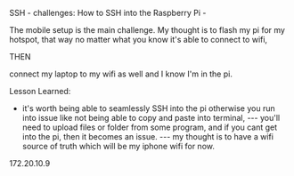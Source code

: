 SSH - challenges: 
How to SSH into the Raspberry Pi -

The mobile setup is the main challenge. My thought is to flash my pi for my hotspot, that way 
no matter what you know it's able to connect to wifi, 

THEN

connect my laptop to my wifi as well and I know I'm in the pi. 





Lesson Learned: 
- it's worth being able to seamlessly SSH into the pi otherwise you run into issue like not being able to copy and paste into terminal, 
--- you'll need to upload files or folder from some program, and if you cant get into the pi, then it becomes an issue. 
--- my thought is to have a wifi source of truth which will be my iphone wifi for now. 

172.20.10.9
